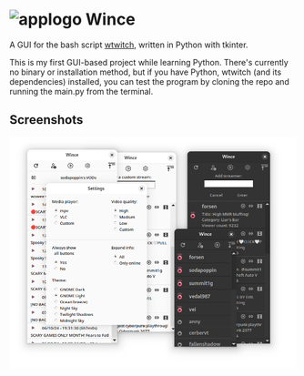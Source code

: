 ![applogo](icons/app_icon_small.png)
Wince
============

A GUI for the bash script [wtwitch](https://github.com/krathalan/wtwitch), written in Python with tkinter.

This is my first GUI-based project while learning Python. There's currently no binary or installation method, but if you have Python, wtwitch (and its dependencies) installed, you can test the program by cloning the repo and running the main.py from the terminal.

## Screenshots

<img align='center' src=screenshot.png alt="scr1"/>